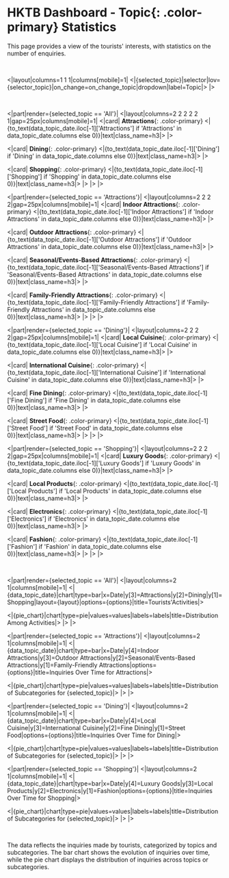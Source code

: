 # HKTB Dashboard - **Topic**{: .color-primary} Statistics

This page provides a view of the tourists' interests, with statistics on the number of enquiries.

<br/>

<|layout|columns=1 1 1|columns[mobile]=1|
<|{selected_topic}|selector|lov={selector_topic}|on_change=on_change_topic|dropdown|label=Topic|>
|>

<br/>

<|part|render={selected_topic == 'All'}|
<|layout|columns=2 2 2 2 2 1|gap=25px|columns[mobile]=1|
<|card|
**Attractions**{: .color-primary}
<|{to_text(data_topic_date.iloc[-1]['Attractions'] if 'Attractions' in data_topic_date.columns else 0)}|text|class_name=h3|>
|>

<|card|
**Dining**{: .color-primary}
<|{to_text(data_topic_date.iloc[-1]['Dining'] if 'Dining' in data_topic_date.columns else 0)}|text|class_name=h3|>
|>

<|card|
**Shopping**{: .color-primary}
<|{to_text(data_topic_date.iloc[-1]['Shopping'] if 'Shopping' in data_topic_date.columns else 0)}|text|class_name=h3|>
|>
|>
|>

<|part|render={selected_topic == 'Attractions'}|
<|layout|columns=2 2 2 2|gap=25px|columns[mobile]=1|
<|card|
**Indoor Attractions**{: .color-primary}
<|{to_text(data_topic_date.iloc[-1]['Indoor Attractions'] if 'Indoor Attractions' in data_topic_date.columns else 0)}|text|class_name=h3|>
|>

<|card|
**Outdoor Attractions**{: .color-primary}
<|{to_text(data_topic_date.iloc[-1]['Outdoor Attractions'] if 'Outdoor Attractions' in data_topic_date.columns else 0)}|text|class_name=h3|>
|>

<|card|
**Seasonal/Events-Based Attractions**{: .color-primary}
<|{to_text(data_topic_date.iloc[-1]['Seasonal/Events-Based Attractions'] if 'Seasonal/Events-Based Attractions' in data_topic_date.columns else 0)}|text|class_name=h3|>
|>

<|card|
**Family-Friendly Attractions**{: .color-primary}
<|{to_text(data_topic_date.iloc[-1]['Family-Friendly Attractions'] if 'Family-Friendly Attractions' in data_topic_date.columns else 0)}|text|class_name=h3|>
|>
|>
|>

<|part|render={selected_topic == 'Dining'}|
<|layout|columns=2 2 2 2|gap=25px|columns[mobile]=1|
<|card|
**Local Cuisine**{: .color-primary}
<|{to_text(data_topic_date.iloc[-1]['Local Cuisine'] if 'Local Cuisine' in data_topic_date.columns else 0)}|text|class_name=h3|>
|>

<|card|
**International Cuisine**{: .color-primary}
<|{to_text(data_topic_date.iloc[-1]['International Cuisine'] if 'International Cuisine' in data_topic_date.columns else 0)}|text|class_name=h3|>
|>

<|card|
**Fine Dining**{: .color-primary}
<|{to_text(data_topic_date.iloc[-1]['Fine Dining'] if 'Fine Dining' in data_topic_date.columns else 0)}|text|class_name=h3|>
|>

<|card|
**Street Food**{: .color-primary}
<|{to_text(data_topic_date.iloc[-1]['Street Food'] if 'Street Food' in data_topic_date.columns else 0)}|text|class_name=h3|>
|>
|>
|>

<|part|render={selected_topic == 'Shopping'}|
<|layout|columns=2 2 2 2|gap=25px|columns[mobile]=1|
<|card|
**Luxury Goods**{: .color-primary}
<|{to_text(data_topic_date.iloc[-1]['Luxury Goods'] if 'Luxury Goods' in data_topic_date.columns else 0)}|text|class_name=h3|>
|>

<|card|
**Local Products**{: .color-primary}
<|{to_text(data_topic_date.iloc[-1]['Local Products'] if 'Local Products' in data_topic_date.columns else 0)}|text|class_name=h3|>
|>

<|card|
**Electronics**{: .color-primary}
<|{to_text(data_topic_date.iloc[-1]['Electronics'] if 'Electronics' in data_topic_date.columns else 0)}|text|class_name=h3|>
|>

<|card|
**Fashion**{: .color-primary}
<|{to_text(data_topic_date.iloc[-1]['Fashion'] if 'Fashion' in data_topic_date.columns else 0)}|text|class_name=h3|>
|>
|>
|>

<br/>

<|part|render={selected_topic == 'All'}|
<|layout|columns=2 1|columns[mobile]=1|
<|{data_topic_date}|chart|type=bar|x=Date|y[3]=Attractions|y[2]=Dining|y[1]=Shopping|layout={layout}|options={options}|title=Tourists'Activities|>

<|{pie_chart}|chart|type=pie|values=values|labels=labels|title=Distribution Among Activities|>
|>
|>

<|part|render={selected_topic == 'Attractions'}|
<|layout|columns=2 1|columns[mobile]=1|
<|{data_topic_date}|chart|type=bar|x=Date|y[4]=Indoor Attractions|y[3]=Outdoor Attractions|y[2]=Seasonal/Events-Based Attractions|y[1]=Family-Friendly Attractions|options={options}|title=Inquiries Over Time for Attractions|>

<|{pie_chart}|chart|type=pie|values=values|labels=labels|title=Distribution of Subcategories for {selected_topic}|>
|>
|>

<|part|render={selected_topic == 'Dining'}|
<|layout|columns=2 1|columns[mobile]=1|
<|{data_topic_date}|chart|type=bar|x=Date|y[4]=Local Cuisine|y[3]=International Cuisine|y[2]=Fine Dining|y[1]=Street Food|options={options}|title=Inquiries Over Time for Dining|>

<|{pie_chart}|chart|type=pie|values=values|labels=labels|title=Distribution of Subcategories for {selected_topic}|>
|>
|>

<|part|render={selected_topic == 'Shopping'}|
<|layout|columns=2 1|columns[mobile]=1|
<|{data_topic_date}|chart|type=bar|x=Date|y[4]=Luxury Goods|y[3]=Local Products|y[2]=Electronics|y[1]=Fashion|options={options}|title=Inquiries Over Time for Shopping|>

<|{pie_chart}|chart|type=pie|values=values|labels=labels|title=Distribution of Subcategories for {selected_topic}|>
|>
|>
 
<br/>

The data reflects the inquiries made by tourists, categorized by topics and subcategories. 
The bar chart shows the evolution of inquiries over time, while the pie chart displays the 
distribution of inquiries across topics or subcategories.
